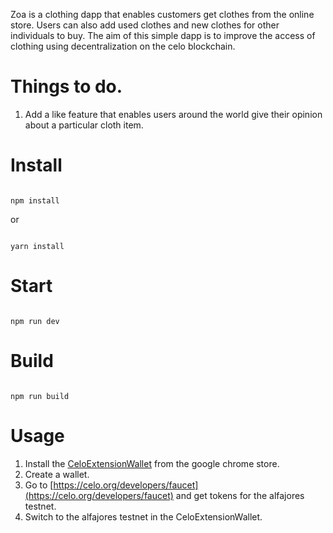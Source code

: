 Zoa is a clothing dapp that enables customers get clothes from the online store. Users can also add used clothes and new clothes for other individuals to buy. The aim of this simple dapp is to improve the access of clothing using decentralization on the celo blockchain.


# Things to do.
1) Add a like feature that enables users around the world give their opinion about a particular cloth item.


# Install

```

npm install

```

or 

```

yarn install

```

# Start

```

npm run dev

```

# Build

```

npm run build

```
# Usage
1. Install the [CeloExtensionWallet](https://chrome.google.com/webstore/detail/celoextensionwallet/kkilomkmpmkbdnfelcpgckmpcaemjcdh?hl=en) from the google chrome store.
2. Create a wallet.
3. Go to [https://celo.org/developers/faucet](https://celo.org/developers/faucet) and get tokens for the alfajores testnet.
4. Switch to the alfajores testnet in the CeloExtensionWallet.